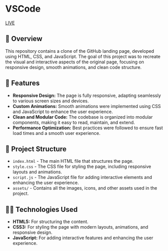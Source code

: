 # VSCode

[LIVE](https://ashish-deshmukh007.github.io/VSCode/)
## 📜 Overview

This repository contains a clone of the GitHub landing page, developed using HTML, CSS, and JavaScript. The goal of this project was to recreate the visual and interactive aspects of the original page, focusing on responsive design, smooth animations, and clean code structure.

## 🎯 Features

- **Responsive Design:** The page is fully responsive, adapting seamlessly to various screen sizes and devices.
- **Custom Animations:** Smooth animations were implemented using CSS and JavaScript to enhance the user experience.
- **Clean and Modular Code:** The codebase is organized into modular components, making it easy to read, maintain, and extend.
- **Performance Optimization:** Best practices were followed to ensure fast load times and a smooth user experience.

## 📂 Project Structure

- `index.html` - The main HTML file that structures the page.
- `style.css` - The CSS file for styling the page, including responsive layouts and animations.
- `script.js` - The JavaScript file for adding interactive elements and enhancing the user experience.
- `assets/` - Contains all the images, icons, and other assets used in the project.

## 👨‍💻 Technologies Used

- **HTML5:** For structuring the content.
- **CSS3:** For styling the page with modern layouts, animations, and responsive design.
- **JavaScript:** For adding interactive features and enhancing the user experience.
